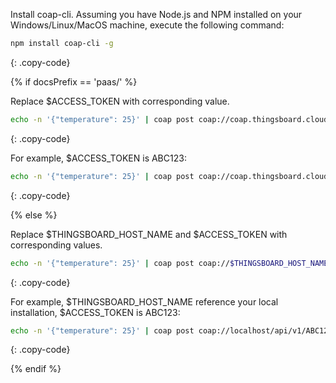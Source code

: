 Install coap-cli. Assuming you have Node.js and NPM installed on your Windows/Linux/MacOS machine, execute the following command:

```bash
npm install coap-cli -g
```
{: .copy-code}

{% if docsPrefix == 'paas/' %}

Replace $ACCESS_TOKEN with corresponding value.

```bash
echo -n '{"temperature": 25}' | coap post coap://coap.thingsboard.cloud/api/v1/$ACCESS_TOKEN/telemetry
```
{: .copy-code}

For example, $ACCESS_TOKEN is ABC123:

```bash
echo -n '{"temperature": 25}' | coap post coap://coap.thingsboard.cloud/api/v1/ABC123/telemetry 
```
{: .copy-code}

{% else %}

Replace $THINGSBOARD_HOST_NAME and $ACCESS_TOKEN with corresponding values.

```bash
echo -n '{"temperature": 25}' | coap post coap://$THINGSBOARD_HOST_NAME/api/v1/$ACCESS_TOKEN/telemetry
```
{: .copy-code}

For example, $THINGSBOARD_HOST_NAME reference your local installation, $ACCESS_TOKEN is ABC123:

```bash
echo -n '{"temperature": 25}' | coap post coap://localhost/api/v1/ABC123/telemetry
```
{: .copy-code}

{% endif %}

<br/>
<br/>
